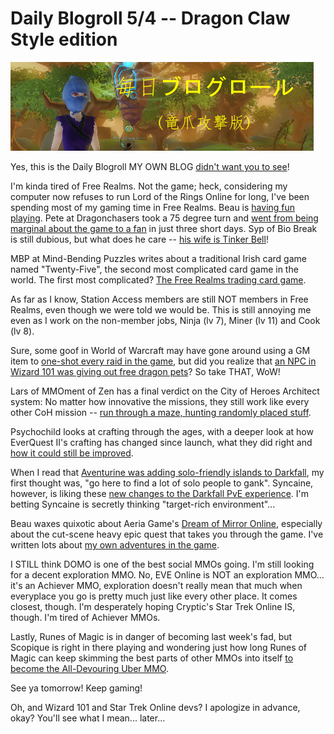 # Daily Blogroll 5/4 -- Dragon Claw Style edition

![I'm still pumped I can remember enough Japanese to read the first two kanji as 'mainichi' :D](../uploads/2009/05/dragonclawstyle1.jpg "Dragon Claw Style edition")

Yes, this is the Daily Blogroll MY OWN BLOG [didn't want you to see](../index.php/2009/05/01/adventures-in-monopoly-wheres-the-daily-blogroll/)!

I'm kinda tired of Free Realms. Not the game; heck, considering my computer now refuses to run Lord of the Rings Online for long, I've been spending most of my gaming time in Free Realms. Beau is [having fun playing](http://epicdolls.com/beauturkey/?p=1393). Pete at Dragonchasers took a 75 degree turn and [went from being marginal about the game to a fan](http://dragonchasers.com/2009/05/04/free-realms-weekend-wrap/) in just three short days. Syp of Bio Break is still dubious, but what does he care -- [his wife is Tinker Bell](http://biobreak.wordpress.com/2009/04/30/free-realms-well-at-least-they-got-50-of-the-title-right/#comments)!

MBP at Mind-Bending Puzzles writes about a traditional Irish card game named "Twenty-Five", the second most complicated card game in the world. The first most complicated? [The Free Realms trading card game](http://mindbendingpuzzles.blogspot.com/2009/05/complicated-card-game.html).

As far as I know, Station Access members are still NOT members in Free Realms, even though we were told we would be. This is still annoying me even as I work on the non-member jobs, Ninja (lv 7), Miner (lv 11) and Cook (lv 8).

Sure, some goof in World of Warcraft may have gone around using a GM item to [one-shot every raid in the game](http://biobreak.wordpress.com/2009/05/03/exploits-and-fury/), but did you realize that [an NPC in Wizard 101 was giving out free dragon pets](http://thefriendlynecromancer.blogspot.com/2009/05/summer-dragon-is-new-pink-easter-pink.html)? So take THAT, WoW!

Lars of MMOment of Zen has a final verdict on the City of Heroes Architect system: No matter how innovative the missions, they still work like every other CoH mission -- [run through a maze, hunting randomly placed stuff](http://mmomentofzen.blogspot.com/2009/05/twisty-little-missions-all-alike.html).

Psychochild looks at crafting through the ages, with a deeper look at how EverQuest II's crafting has changed since launch, what they did right and [how it could still be improved](http://www.psychochild.org/?p=688).

When I read that [Aventurine was adding solo-friendly islands to Darkfall](http://www.keenandgraev.com/?p=2288), my first thought was, "go here to find a lot of solo people to gank". Syncaine, however, is liking these [new changes to the Darkfall PvE experience](http://syncaine.wordpress.com/2009/05/01/darkfall-patch-pve-love/). I'm betting Syncaine is secretly thinking "target-rich environment"...

Beau waxes quixotic about Aeria Game's [Dream of Mirror Online](http://epicdolls.com/beauturkey/?p=1385), especially about the cut-scene heavy epic quest that takes you through the game. I've written lots about [my own adventures in the game](../index.php/2008/12/24/domo-mission-night/).

I STILL think DOMO is one of the best social MMOs going. I'm still looking for a decent exploration MMO. No, EVE Online is NOT an exploration MMO... it's an Achiever MMO, exploration doesn't really mean that much when everyplace you go is pretty much just like every other place. It comes closest, though. I'm desperately hoping Cryptic's Star Trek Online IS, though. I'm tired of Achiever MMOs.

Lastly, Runes of Magic is in danger of becoming last week's fad, but Scopique is right in there playing and wondering just how long Runes of Magic can keep skimming the best parts of other MMOs into itself [to become the All-Devouring Uber MMO](http://www.cedarstreet.net/2009/05/how-big-can-runes-of-magic-get.html).

See ya tomorrow! Keep gaming!

Oh, and Wizard 101 and Star Trek Online devs? I apologize in advance, okay? You'll see what I mean... later...

